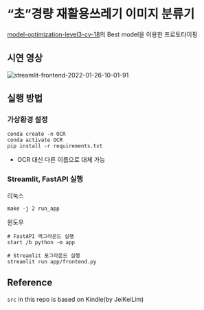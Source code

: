 # “초”경량 재활용쓰레기 이미지 분류기

[model-optimization-level3-cv-18](https://github.com/boostcampaitech2/model-optimization-level3-cv-18)의 Best model을 이용한 프로토타이핑

## 시연 영상
![streamlit-frontend-2022-01-26-10-01-91](https://user-images.githubusercontent.com/59533593/151091010-06d0804e-e59e-40f1-8d34-a4d874dc84a1.gif)


## 실행 방법

### 가상환경 설정
```
conda create -n OCR
conda activate OCR
pip install -r requirements.txt
```
- OCR 대신 다른 이름으로 대체 가능

### Streamlit, FastAPI 실행
리눅스
```
make -j 2 run_app
```

윈도우 
```
# FastAPI 백그라운드 실행
start /b python -m app

# Streamlit 포그라운드 실행
streamlit run app/frontend.py

```

## Reference
`src` in this repo is based on Kindle(by JeiKeiLim)
